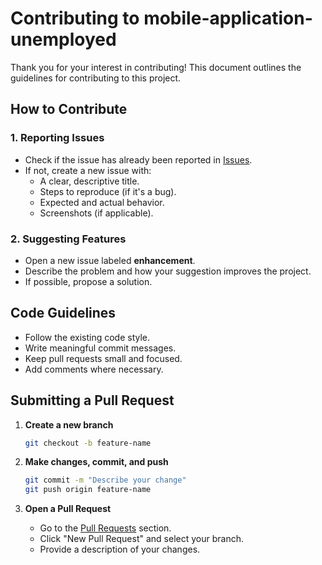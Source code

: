 # Contributing to mobile-application-unemployed

Thank you for your interest in contributing! This document outlines the guidelines for contributing to this project.

##  How to Contribute

### 1. Reporting Issues
- Check if the issue has already been reported in [Issues](https://github.com/TGM-HIT/syt5-gek1051-mobile-application-unemployed/issues).
- If not, create a new issue with:
  - A clear, descriptive title.
  - Steps to reproduce (if it's a bug).
  - Expected and actual behavior.
  - Screenshots (if applicable).

### 2. Suggesting Features
- Open a new issue labeled **enhancement**.
- Describe the problem and how your suggestion improves the project.
- If possible, propose a solution.

##  Code Guidelines

- Follow the existing code style.
- Write meaningful commit messages.
- Keep pull requests small and focused.
- Add comments where necessary.

## Submitting a Pull Request

1. **Create a new branch**
   ```sh
   git checkout -b feature-name
   ```

2. **Make changes, commit, and push**
   ```sh
   git commit -m "Describe your change"
   git push origin feature-name
   ```

3. **Open a Pull Request**
   - Go to the [Pull Requests](https://github.com/TGM-HIT/syt5-gek1051-mobile-application-unemployed/pulls) section.
   - Click "New Pull Request" and select your branch.
   - Provide a description of your changes.
